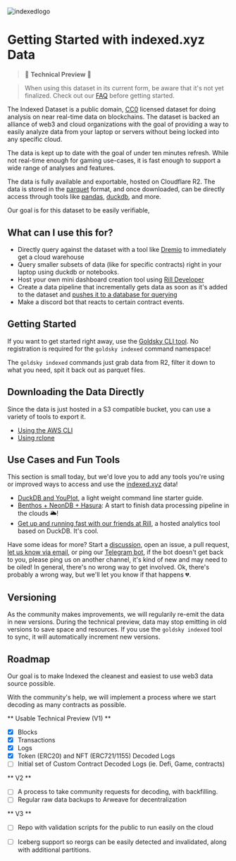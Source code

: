 # 

![indexedlogo](../assets/images/indexed-wordmark-dark.png)

# Getting Started with indexed.xyz Data

> 🚧 ****Technical Preview**** 🚧

>

> When using this dataset in its current form, be aware that it's not yet finalized. Check out our [FAQ](FAQ.md) before getting started.

The Indexed Dataset is a public domain, [CC0](https://creativecommons.org/share-your-work/public-domain/cc0/) licensed dataset for doing analysis on near real-time data on blockchains. The dataset is backed an alliance of web3 and cloud organizations with the goal of providing a way to easily analyze data from your laptop or servers without being locked into any specific cloud.

The data is kept up to date with the goal of under ten minutes refresh. While not real-time enough for gaming use-cases, it is fast enough to support a wide range of analyses and features. 

The data is fully available and exportable, hosted on Cloudflare R2. The data is stored in the [parquet](https://parquet.apache.org/) format, and once downloaded, can be directly access through tools like [pandas](https://pandas.pydata.org/), [duckdb](https://duckdb.org/), and more. 

Our goal is for this dataset to be easily verifiable, 


## What can I use this for? 

- Directly query against the dataset with a tool like [Dremio](https://www.dremio.com/) to immediately get a cloud warehouse
- Query smaller subsets of data (like for specific contracts) right in your laptop using duckdb or notebooks.
- Host your own mini dashboard creation tool using [Rill Developer](https://rilldata.com)
- Create a data pipeline that incrementally gets data as soon as it's added to the dataset and [pushes it to a database for querying](benthos_postgres_hasura.md)
- Make a discord bot that reacts to certain contract events.

## Getting Started

If you want to get started right away, use the [Goldsky CLI tool](https://docs.goldsky.com/references/cli). No registration is required for the `goldsky indexed` command namespace!

The `goldsky indexed` commands just grab data from R2, filter it down to what you need, spit it back out as parquet files. 

## Downloading the Data Directly

Since the data is just hosted in a S3 compatible bucket, you can use a variety of tools to export it. 

- [Using the AWS CLI](awscli.md)
- [Using rclone](rclone.md)

## Use Cases and Fun Tools

This section is small today, but we'd love you to add any tools you're using or improved ways to access and use the [indexed.xyz](https://indexed.xyz) data!

- [DuckDB and YouPlot](duckdb.md), a light weight command line starter guide.
- [Benthos + NeonDB + Hasura](benthos_postgres_hasura.md): A start to finish data processing pipeline in the clouds 🌥️!
- [Get up and running fast with our friends at Rill](https://rilldata.com/indexed-xyz), a hosted analytics tool based on DuckDB. It's cool.

Have some ideas for more? Start a [discussion](https://github.com/indexed-xyz/docs/discussions), open an issue, a pull request, [let us know via email](mailto:support@goldsky.com), or ping our [Telegram bot](https://t.me/goldskysupportbot), if the bot doesn't get back to you, please ping us on another channel, it's kind of new and may need to be oiled! In general, there's no wrong way to get involved. Ok, there's probably a wrong way, but we'll let you know if that happens 💔.

## Versioning
As the community makes improvements, we will regularily re-emit the data in new versions. During the technical preview, data may stop emitting in old versions to save space and resources. If you use the `goldsky indexed` tool to sync, it will automatically increment new versions. 

## Roadmap
Our goal is to make Indexed the cleanest and easiest to use web3 data source possible. 

With the community's help, we will implement a process where we start decoding as many contracts as possible. 

** Usable Technical Preview (V1) **
-[x] Blocks 
-[x] Transactions 
-[x] Logs
-[x] Token (ERC20) and NFT (ERC721/1155) Decoded Logs
-[ ] Initial set of Custom Contract Decoded Logs (ie. Defi, Game, contracts)

** V2 **
-[ ] A process to take community requests for decoding, with backfilling.
-[ ] Regular raw data backups to Arweave for decentralization

** V3 **
-[ ] Repo with validation scripts for the public to run easily on the cloud
-[ ] Iceberg support so reorgs can be easily detected and invalidated, along with additional partitions.


